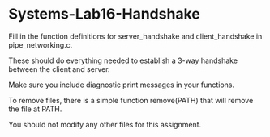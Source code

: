 # Systems-Lab16-Handshake

Fill in the function definitions for server_handshake and client_handshake in pipe_networking.c.

These should do everything needed to establish a 3-way handshake between the client and server.

Make sure you include diagnostic print messages in your functions.

To remove files, there is a simple function remove(PATH) that will remove the file at PATH.

You should not modify any other files for this assignment.
